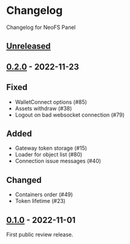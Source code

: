 # Changelog

Changelog for NeoFS Panel

## [Unreleased]

## [0.2.0] - 2022-11-23

## Fixed
- WalletConnect options (#85)
- Assets withdraw (#38)
- Logout on bad websocket connection (#79)

## Added
- Gateway token storage (#15)
- Loader for object list (#80)
- Connection issue messages (#40)

## Changed
- Containers order (#49)
- Token lifetime (#23)

## [0.1.0] - 2022-11-01

First public review release.


[0.1.0]: https://github.com/nspcc-dev/panel-fs-neo-org/tree/v0.1.0
[0.2.0]: https://github.com/nspcc-dev/panel-fs-neo-org/tree/v0.2.0
[Unreleased]: https://github.com/nspcc-dev/panel-fs-neo-org/compare/v0.2.0...master
